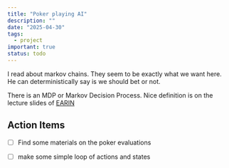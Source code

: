 ```yaml
---
title: "Poker playing AI"
description: ""
date: "2025-04-30"
tags:
  - project
important: true
status: todo
---
```


I read about markov chains. They seem to be exactly what we want here. He can deterministically say is we should bet or not.

There is an MDP or Markov Decision Process. Nice definition is on the lecture slides of [EARIN](EARIN.md)

## Action Items

- [ ] Find some materials on the poker evaluations
- [ ] make some simple loop of actions and states 

